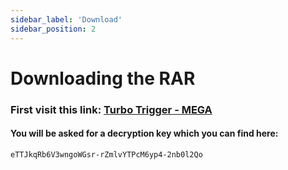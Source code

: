 ```yaml
---
sidebar_label: 'Download'
sidebar_position: 2
---
```


# Downloading the RAR

### First visit this link: [Turbo Trigger - MEGA](https://mega.nz/file/53l1TSyZ)

#### You will be asked for a decryption key which you can find here: 
```eTTJkqRb6V3wngoWGsr-rZmlvYTPcM6yp4-2nb0l2Qo```


